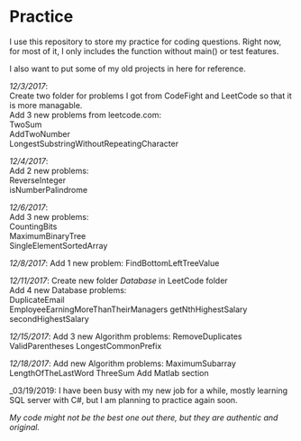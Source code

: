 # Practice

I use this repository to store my practice for coding questions. Right now, for most of it, I only includes the function without main() or test features.

I also want to put some of my old projects in here for reference.

_12/3/2017_:   
Create two folder for problems I got from CodeFight and LeetCode so that it is more managable.  
Add 3 new problems from leetcode.com:    
    TwoSum  
    AddTwoNumber  
    LongestSubstringWithoutRepeatingCharacter  

_12/4/2017_:  
Add 2 new problems:  
	ReverseInteger  
	isNumberPalindrome  

_12/6/2017_:  
Add 3 new problems:  
	CountingBits  
	MaximumBinaryTree  
	SingleElementSortedArray  
	
_12/8/2017_:
Add 1 new problem:
	FindBottomLeftTreeValue
	
_12/11/2017_:
Create new folder _Database_ in LeetCode folder  
Add 4 new Database problems:  
	DuplicateEmail  
	EmployeeEarningMoreThanTheirManagers
	getNthHighestSalary
	secondHighestSalary
	
_12/15/2017_:
Add 3 new Algorithm problems:
	RemoveDuplicates
	ValidParentheses
	LongestCommonPrefix
	
_12/18/2017_:
Add new Algorithm problems:
	MaximumSubarray
	LengthOfTheLastWord
	ThreeSum
Add Matlab section
	
_03/19/2019:
I have been busy with my new job for a while,
mostly learning SQL server with C#, but I am 
planning to practice again soon.

_My code might not be the best one out there, but they are authentic and original._
